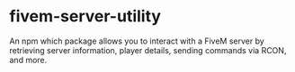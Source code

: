 # fivem-server-utility
An npm which package allows you to interact with a FiveM server by retrieving server information, player details, sending commands via RCON, and more.
